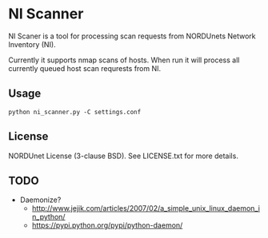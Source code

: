 # NI Scanner

NI Scaner is a tool for processing scan requests from NORDUnets Network Inventory (NI).

Currently it supports nmap scans of hosts. When run it will process all currently queued host scan requrests from NI.

## Usage

    python ni_scanner.py -C settings.conf

## License

NORDUnet License (3-clause BSD). See LICENSE.txt for more details.

## TODO

- Daemonize?
  - http://www.jejik.com/articles/2007/02/a_simple_unix_linux_daemon_in_python/
  - https://pypi.python.org/pypi/python-daemon/

